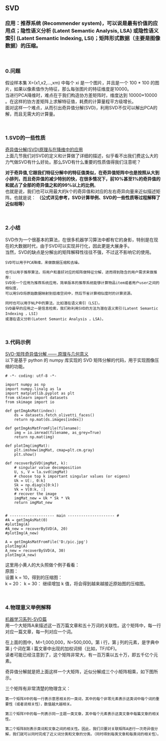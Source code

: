 ## SVD
### 应用：推荐系统 (Recommender system)，可以说是最有价值的应用点；隐性语义分析 (Latent Semantic Analysis, LSA) 或隐性语义索引 (Latent Semantic Indexing, LSI)；矩阵形式数据（主要是图像数据）的压缩。

&nbsp;
### 0.问题
假设样本集 X=(x1,x2,...,xm) 中每个 xi 是一个图片，并且是一个 100 * 100 的图片，如果以像素值作为特征，那么每张图片的特征维度是10000。  
当进行PCA降维时，难点在于我们构造协方差矩阵时，维度达到 10000*10000 。在这样的协方差矩阵上求解特征值，耗费的计算量程平方级增长。  
面对这样一个难点，从而引出奇异值分解(SVD)，利用SVD不仅可以解出PCA的解，而且无需大的计算量。

&nbsp;
### 1.SVD的一些性质　
[奇异值分解(SVD)原理与在降维中的应用](https://www.cnblogs.com/pinard/p/6251584.html)  
上面几节我们对SVD的定义和计算做了详细的描述，似乎看不出我们费这么大的力气做SVD有什么好处。那么SVD有什么重要的性质值得我们注意呢？

**对于奇异值,它跟我们特征分解中的特征值类似，在奇异值矩阵中也是按照从大到小排列，而且奇异值的减少特别的快，在很多情况下，前10%甚至1%的奇异值的和就占了全部的奇异值之和的99%以上的比例**。  
也就是说，我们也可以用最大的k个的奇异值和对应的左右奇异向量来近似描述矩阵。也就是说：
**（公式详见参考，SVD计算举例、SVD的一些性质等过程解释了近似相等）**

&nbsp;
### 2.小结
SVD作为一个很基本的算法，在很多机器学习算法中都有它的身影，特别是在现在的大数据时代，由于SVD可以实现并行化，因此更是大展身手。  
当然，SVD的缺点是分解出的矩阵解释性往往不强，不过这不影响它的使用。
```
SVD可以用于PCA降维，来做数据压缩和去噪。  

也可以用于推荐算法，将用户和喜好对应的矩阵做特征分解，进而得到隐含的用户需求来做推荐:
SVD另一个应用为推荐系统应用，简单版本的推荐系统能够计算物品item或者用户user之间的相似度，
可以用SVD将原始数据映射到低维空间中，然后节省计算相似度时的计算资源。

同时也可以用于NLP中的算法，比如潜在语义索引（LSI）。
SVD最早的应用之一是信息检索，我们称利用SVD的方法为潜在语义索引(Latent Semantic Indexing ，LSI)
或潜在语义分析(Latent Semantic Analysis ，LSA)。
```

&nbsp;
### 3.代码示例
[SVD-矩阵奇异值分解 —— 原理与几何意义](https://zhuanlan.zhihu.com/p/36546367)  
以下是基于 python 的 numpy 库实现的 SVD 矩阵分解的代码，用于实现图像压缩的功能。
```
# -*- coding: utf-8 -*-

import numpy as np
import numpy.linalg as la
import matplotlib.pyplot as plt
from sklearn import datasets
from skimage import io

def getImgAsMat(index):
    ds = datasets.fetch_olivetti_faces()
    return np.mat(ds.images[index])

def getImgAsMatFromFile(filename):
    img = io.imread(filename, as_grey=True)
    return np.mat(img) 

def plotImg(imgMat):
    plt.imshow(imgMat, cmap=plt.cm.gray)
    plt.show()

def recoverBySVD(imgMat, k):
    # singular value decomposition
    U, s, V = la.svd(imgMat)
    # choose top k important singular values (or eigens)
    Uk = U[:, 0:k]
    Sk = np.diag(s[0:k])
    Vk = V[0:k, :]
    # recover the image
    imgMat_new = Uk * Sk * Vk
    return imgMat_new


# -------------------- main --------------------- #
#A = getImgAsMat(0)
#plotImg(A)
#A_new = recoverBySVD(A, 20)
#plotImg(A_new)

A = getImgAsMatFromFile('D:/pic.jpg')
plotImg(A)
A_new = recoverBySVD(A, 30)
plotImg(A_new)
```
这里用小黄人的大头照做个例子看看：  
原图：  
设置 k = 10，得到的压缩图：  
k = 20：
k = 30：
继续增加 k 值，将会得到越来越接近原始图的压缩图。

&nbsp;
### 4.物理意义举例解释
[机器学习系列-SVD篇](https://zhuanlan.zhihu.com/p/25801478)  
用一个大矩阵A来描述这一百万篇文章和五十万词的关联性。这个矩阵中，每一行对应一篇文章，每一列对应一个词。 

在上面的图中，M=1,000,000，N=500,000。第 i 行，第 j 列的元素，是字典中第 j 个词在第 i 篇文章中出现的加权词频（比如，TF/IDF)。  
读者可能已经注意到了，这个矩阵非常大，有一百万乘以五十万，即五千亿个元素。

奇异值分解就是把上面这样一个大矩阵，近似分解成三个小矩阵相乘，如下图所示。

三个矩阵有非常清楚的物理含义：
```
第一个矩阵X中的每一行表示意思相关的一类词，其中的每个非零元素表示这类词中每个词的重要性（或者说相关性），数值越大越相关。

第三个矩阵Y中的每一列表示同一主题一类文章，其中每个元素表示这类文章中每篇文章的相关性。

第二个矩阵B则表示类词和文章之间的相关性。因此，我们只要对关联矩阵A进行一次奇异值分解，我们就可以同时完成了近义词分类和文章的分类。（同时得到每类文章和每类词的相关性）。
```
